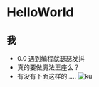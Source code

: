# HelloWorld

## 我

* 0.0 遇到编程就瑟瑟发抖
* 真的要做魔法王座么？
* 有没有下面这样的.....
![ku](http://img1.imgtn.bdimg.com/it/u=1846248827,1580695412&fm=21&gp=0.jpg)





